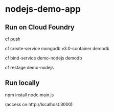 # nodejs-demo-app

## Run on Cloud Foundry

cf push

cf create-service mongodb v3.0-container demodb

cf bind-service demo-nodejs demodb

cf restage demo-nodejs

## Run locally

npm install
node main.js

(access on http://localhost:3000)
